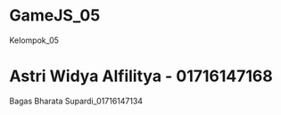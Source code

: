 # GameJS_05
Kelompok_05


Astri Widya Alfilitya - 01716147168
=======
Bagas Bharata Supardi_01716147134


